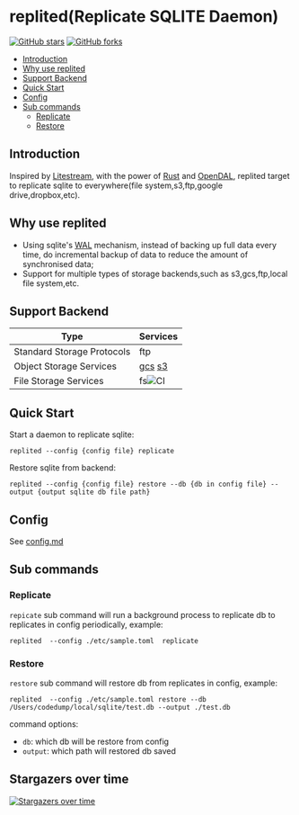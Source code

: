 # replited(Replicate SQLITE Daemon)

[![GitHub stars](https://img.shields.io/github/stars/lichuang/replited?label=Stars&logo=github)](https://github.com/lichuang/replited)
[![GitHub forks](https://img.shields.io/github/forks/lichuang/replited?label=Forks&logo=github)](https://github.com/lichuang/replited)

<!-- MarkdownTOC autolink="true" -->
- [Introduction](#introduction)
- [Why use replited](#why-use-replited)
- [Support Backend](#support-backend)
- [Quick Start](#quick-start)
- [Config](#config)
- [Sub commands](#sub-commands)
	- [Replicate](#replicate)
  - [Restore](#restore)
  <!-- /MarkdownTOC -->

## Introduction

Inspired by [Litestream](https://litestream.io/), with the power of [Rust](https://www.rust-lang.org/) and [OpenDAL](https://opendal.apache.org/), replited target to replicate sqlite to everywhere(file system,s3,ftp,google drive,dropbox,etc).

## Why use replited
* Using sqlite's [WAL](https://sqlite.org/wal.html) mechanism, instead of backing up full data every time, do incremental backup of data to reduce the amount of synchronised data;
* Support for multiple types of storage backends,such as s3,gcs,ftp,local file system,etc.

## Support Backend

| Type                       | Services                                                     |
| -------------------------- | ------------------------------------------------------------ |
| Standard Storage Protocols | ftp                                    |
| Object Storage Services    | [gcs] [s3] |
| File Storage Services      | fs![CI](https://github.com/lichuang/replited/actions/workflows/fs_integration_test.yml/badge.svg)                                                          |

[gcs]: https://cloud.google.com/storage
[s3]: https://aws.amazon.com/s3/



## Quick Start

Start a daemon to replicate sqlite:

```shell
replited --config {config file} replicate 
```

Restore sqlite from backend:

```shell
replited --config {config file} restore --db {db in config file} --output {output sqlite db file path}
```

## Config

See [config.md](./config.md)


## Sub commands
### Replicate
`repicate` sub command will run a background process to replicate db to replicates in config periodically, example:
```
replited  --config ./etc/sample.toml  replicate
```

### Restore
`restore` sub command will restore db from replicates in config, example:
```
replited  --config ./etc/sample.toml restore --db /Users/codedump/local/sqlite/test.db --output ./test.db
```

command options:
* `db`: which db will be restore from config
* `output`: which path will restored db saved

## Stargazers over time
[![Stargazers over time](https://starchart.cc/lichuang/replited.svg?variant=adaptive)](https://starchart.cc/lichuang/replited)

​                    
